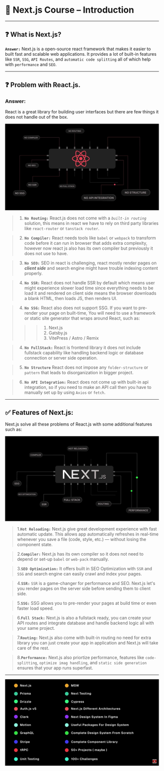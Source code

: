 # 📘 Next.js Course – Introduction

---

## ❓ What is Next.js?

**`Answer:`** Next.js is a open-source react framework that makes it easier to built fast and scalable web applications. It provides a lot of built-in features like `SSR`, `SSG`, `API Routes`, and `automatic code splitting` all of which help with `performance` and `SEO`.


---

## ❓ Problem with React.js.

### **Answer:**

React is a great library for building user interfaces but there are few things it does not handle out of the box.

![Alt text](images/react.js.png)
>1. **`No Routing:`** React.js does not come with a *`built-in routing`* solution, this means in react we have to rely on third party libraries like `react-router` or `tanstack router`.

>2. **`No Compiler:`** React needs tools like `babel` or `webpack` to transform code before it can run in browser that adds extra complexity, however now react js also has its own compiler but previously it does not use to have. 

>3. **`No SEO:`** SEO in react is challenging, react mostly render pages on ***client side*** and search engine might have trouble indexing content properly.

>4. **`No SSR:`** React does not handle SSR by default which means user might experience slower load time since everything needs to be load it and rendered on client side  means the browser downloads a blank HTML, then loads JS, then renders UI.


>4. **`No SSG:`** React also does not support SSG. If you want to pre-render your page on built-time, You will need to use a framework or static site generator that wraps around React, such as:
>>>1. Next.js <br>
>>>2. Gatsby.js
>>>3. VitePress / Astro / Remix

>4. **`No FullStack:`** React is frontend library it does not include fullstack capability like handling backend logic or database connection or server side operation.

>5. **`No Structure`** React does not impose any `folder-structure` or `pattern` that leads to disorganization in bigger project.

>6. **`No API Integration:`** React does not come up with built-in api integration, so if you need to make an API call then you have to manually set up by using `Axios` or `fetch`.

---

## ✅ Features of Next.js:
Next.js solve all these problems of React.js with some additional features such as:

![Alt text](images/next.js.png)

>1.**`Hot Reloading:`** Next.js give great development experience with fast automatic update. This allows app automatically refreshes in real-time whenever you save a file (code, style, etc.) — without losing the component state.

 >2.**`Compiler:`** Next.js has its own compiler so it does not need to depend or set-up `babel` or `web-pack` manually.

>3.**`SEO Optimization:`** It offers built in SEO Optimization with `SSR` and `SSG` and search engine can easily crawl and index your pages.

>4.**`SSR:`** `SSR` is a game-changer for performance and SEO. Next.js let's you render pages on the server side before sending them to client side.

>5.**`SSG:`** SSG allows you to pre-render your pages at build time or even faster load speed.

>6.**`Full Stack:`** Next.js is also a fullstack ready, you can create your API routes and integrate database and handle backend logic all with your same project.

>7.**`Routing:`** Next.js  also come with built-in routing no need for extra library you can just create your app in application and Next.js will take care of the rest.

>8.**`Performance:`** Next.js  also priortize performance, features like `code-splitting`, `optimize imag handling`, and `static side generation` ensures that your app runs superfast.

---





![Alt text](images/syllabus.png)


